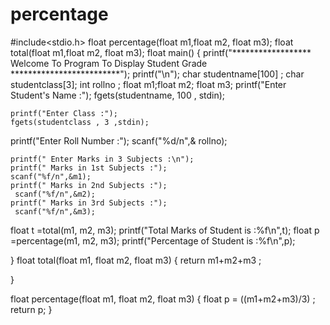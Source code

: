 # percentage
#include<stdio.h>
float percentage(float m1,float m2, float m3);
float total(float m1,float m2, float m3);
float main() {
   printf("****************** Welcome To Program To Display Student Grade *************************");
    printf("\n");
    char studentname[100] ;
    char studentclass[3];
    int rollno ;
    float m1;float m2; float m3;
    printf("Enter Student's Name :");
    fgets(studentname, 100 , stdin);

    printf("Enter Class :");
    fgets(studentclass , 3 ,stdin);
   
   printf("Enter Roll Number :");
   scanf("%d/n",& rollno);
    
    printf(" Enter Marks in 3 Subjects :\n");
    printf(" Marks in 1st Subjects :");
    scanf("%f/n",&m1);
    printf(" Marks in 2nd Subjects :");
     scanf("%f/n",&m2);
    printf(" Marks in 3rd Subjects :");
     scanf("%f/n",&m3);

   float t =total(m1,  m2,  m3);
   printf("Total Marks of Student is :%f\n",t);
   float p =percentage(m1,  m2,  m3);
   printf("Percentage of Student is :%f\n",p);

}
 float total(float m1, float m2, float m3) {
  return m1+m2+m3 ;

}

float percentage(float m1, float m2, float m3) {
  float p = ((m1+m2+m3)/3) ;
  return p;
}
